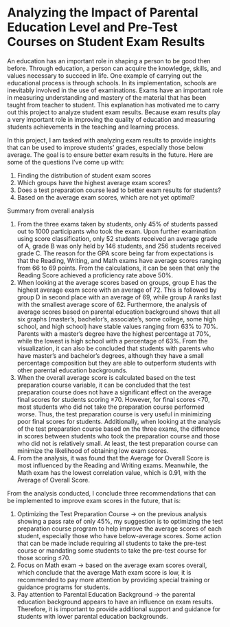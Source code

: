# Analyzing the Impact of Parental Education Level and Pre-Test Courses on Student Exam Results
An education has an important role in shaping a person to be good then before. Through education, a person can acquire the knowledge, skills, and values necessary to succeed in life. One example of carrying out the educational process is through schools. In its implementation, schools are inevitably involved in the use of examinations. Exams have an important role in measuring understanding and mastery of the material that has been taught from teacher to student. This explanation has motivated me to carry out this project to analyze student exam results. Because exam results play a very important role in improving the quality of education and measuring students achievements in the teaching and learning process.

In this project, I am tasked with analyzing exam results to provide insights that can be used to improve students’ grades, especially those below average. The goal is to ensure better exam results in the future. Here are some of the questions I’ve come up with:
1. Finding the distribution of student exam scores
2. Which groups have the highest average exam scores?
3. Does a test preparation course lead to better exam results for students?
4. Based on the average exam scores, which are not yet optimal?

Summary from overall analysis
1. From the three exams taken by students, only 45% of students passed out to 1000 participants who took the exam. Upon further examination using score classification, only 52 students received an average grade of A, grade B was only held by 146 students, and 256 students received grade C. The reason for the GPA score being far from expectations is that the Reading, Writing, and Math exams have average scores ranging from 66 to 69 points. From the calculations, it can be seen that only the Reading Score achieved a proficiency rate above 50%.
2. When looking at the average scores based on groups, group E has the highest average exam score with an average of 72. This is followed by group D in second place with an average of 69, while group A ranks last with the smallest average score of 62. Furthermore, the analysis of average scores based on parental education background shows that all six graphs (master’s, bachelor’s, associate’s, some college, some high school, and high school) have stable values ranging from 63% to 70%. Parents with a master’s degree have the highest percentage at 70%, while the lowest is high school with a percentage of 63%. From the visualization, it can also be concluded that students with parents who have master’s and bachelor’s degrees, although they have a small percentage composition but they are able to outperform students with other parental education backgrounds.
3. When the overall average score is calculated based on the test preparation course variable, it can be concluded that the test preparation course does not have a significant effect on the average final scores for students scoring ≥70. However, for final scores <70, most students who did not take the preparation course performed worse. Thus, the test preparation course is very useful in minimizing poor final scores for students. Additionally, when looking at the analysis of the test preparation course based on the three exams, the difference in scores between students who took the preparation course and those who did not is relatively small. At least, the test preparation course can minimize the likelihood of obtaining low exam scores.
4. From the analysis, it was found that the Average for Overall Score is most influenced by the Reading and Writing exams. Meanwhile, the Math exam has the lowest correlation value, which is 0.91, with the Average of Overall Score.

From the analysis conducted, I conclude three recommendations that can be implemented to improve exam scores in the future, that is:
1. Optimizing the Test Preparation Course → on the previous analysis showing a pass rate of only 45%, my suggestion is to optimizing the test preparation course program to help improve the average scores of each student, especially those who have below-average scores. Some action that can be made include requiring all students to take the pre-test course or mandating some students to take the pre-test course for those scoring ≤70.
2. Focus on Math exam → based on the average exam scores overall, which conclude that the average Math exam score is low, it is recommended to pay more attention by providing special training or guidance programs for students.
3. Pay attention to Parental Education Background → the parental education background appears to have an influence on exam results. Therefore, it is important to provide additional support and guidance for students with lower parental education backgrounds.
